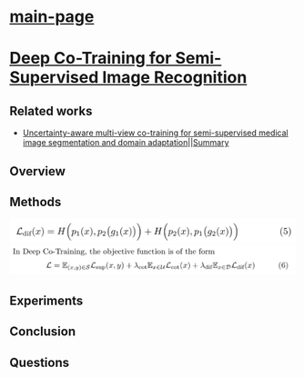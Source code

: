 # [main-page](../README.md)

# [Deep Co-Training for Semi-Supervised Image Recognition](../papers/Deep.pdf)

## Related works
* [Uncertainty-aware multi-view co-training for semi-supervised medical image segmentation and domain adaptation](../papers/Uncertainty.pdf)||[Summary](Uncertainty.md)

## Overview

## Methods
![](images/2021-05-12_164807.png)
![](images/2021-05-12_164714.png)

## Experiments

## Conclusion

## Questions

